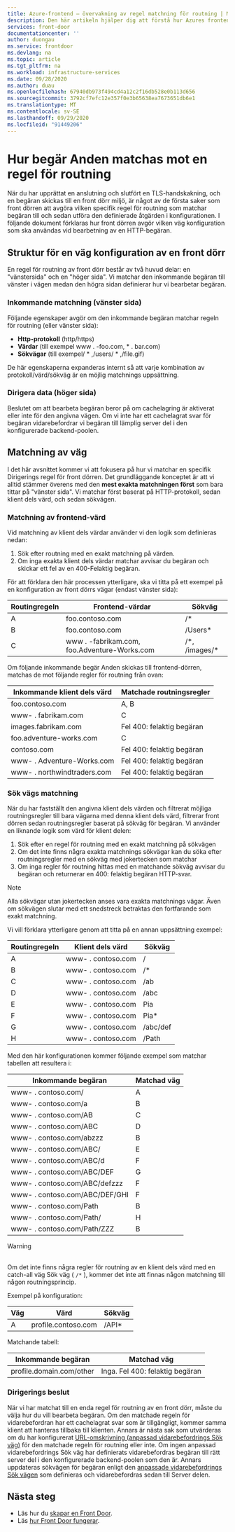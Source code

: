 ```yaml
---
title: Azure-frontend – övervakning av regel matchning för routning | Microsoft Docs
description: Den här artikeln hjälper dig att förstå hur Azures frontend-dörr matchar vilken routningsprincip som ska användas för inkommande begäran
services: front-door
documentationcenter: ''
author: duongau
ms.service: frontdoor
ms.devlang: na
ms.topic: article
ms.tgt_pltfrm: na
ms.workload: infrastructure-services
ms.date: 09/28/2020
ms.author: duau
ms.openlocfilehash: 67940db973f494cd4a12c2f16db528e0b113d656
ms.sourcegitcommit: 3792cf7efc12e357f0e3b65638ea7673651db6e1
ms.translationtype: MT
ms.contentlocale: sv-SE
ms.lasthandoff: 09/29/2020
ms.locfileid: "91449206"
---
```

# <a name="how-requests-are-matched-to-a-routing-rule"></a>Hur begär Anden matchas mot en regel för routning

När du har upprättat en anslutning och slutfört en TLS-handskakning, och en begäran skickas till en front dörr miljö, är något av de första saker som front dörren att avgöra vilken specifik regel för routning som matchar begäran till och sedan utföra den definierade åtgärden i konfigurationen. I följande dokument förklaras hur front dörren avgör vilken väg konfiguration som ska användas vid bearbetning av en HTTP-begäran.

## <a name="structure-of-a-front-door-route-configuration"></a>Struktur för en väg konfiguration av en front dörr
En regel för routning av front dörr består av två huvud delar: en "vänstersida" och en "höger sida". Vi matchar den inkommande begäran till vänster i vägen medan den högra sidan definierar hur vi bearbetar begäran.

### <a name="incoming-match-left-hand-side"></a>Inkommande matchning (vänster sida)
Följande egenskaper avgör om den inkommande begäran matchar regeln för routning (eller vänster sida):

* **Http-protokoll** (http/https)
* **Värdar** (till exempel www \. -foo.com, \* . bar.com)
* **Sökvägar** (till exempel/ \* ,/users/ \* ,/file.gif)

De här egenskaperna expanderas internt så att varje kombination av protokoll/värd/sökväg är en möjlig matchnings uppsättning.

### <a name="route-data-right-hand-side"></a>Dirigera data (höger sida)
Beslutet om att bearbeta begäran beror på om cachelagring är aktiverat eller inte för den angivna vägen. Om vi inte har ett cachelagrat svar för begäran vidarebefordrar vi begäran till lämplig server del i den konfigurerade backend-poolen.

## <a name="route-matching"></a>Matchning av väg
I det här avsnittet kommer vi att fokusera på hur vi matchar en specifik Dirigerings regel för front dörren. Det grundläggande konceptet är att vi alltid stämmer överens med den **mest exakta matchningen först** som bara tittar på "vänster sida".  Vi matchar först baserat på HTTP-protokoll, sedan klient dels värd, och sedan sökvägen.

### <a name="frontend-host-matching"></a>Matchning av frontend-värd
Vid matchning av klient dels värdar använder vi den logik som definieras nedan:

1. Sök efter routning med en exakt matchning på värden.
2. Om inga exakta klient dels värdar matchar avvisar du begäran och skickar ett fel av en 400-Felaktig begäran.

För att förklara den här processen ytterligare, ska vi titta på ett exempel på en konfiguration av front dörrs vägar (endast vänster sida):

| Routingregeln | Frontend-värdar | Sökväg |
|-------|--------------------|-------|
| A | foo.contoso.com | /\* |
| B | foo.contoso.com | /Users\* |
| C | www \. -fabrikam.com, foo.Adventure-Works.com  | /\*, /images/\* |

Om följande inkommande begär Anden skickas till frontend-dörren, matchas de mot följande regler för routning från ovan:

| Inkommande klient dels värd | Matchade routningsregler |
|---------------------|---------------|
| foo.contoso.com | A, B |
| www- \. fabrikam.com | C |
| images.fabrikam.com | Fel 400: felaktig begäran |
| foo.adventure-works.com | C |
| contoso.com | Fel 400: felaktig begäran |
| www- \. Adventure-Works.com | Fel 400: felaktig begäran |
| www- \. northwindtraders.com | Fel 400: felaktig begäran |

### <a name="path-matching"></a>Sök vägs matchning
När du har fastställt den angivna klient dels värden och filtrerat möjliga routningsregler till bara vägarna med denna klient dels värd, filtrerar front dörren sedan routningsregler baserat på sökväg för begäran. Vi använder en liknande logik som värd för klient delen:

1. Sök efter en regel för routning med en exakt matchning på sökvägen
2. Om det inte finns några exakta matchnings sökvägar kan du söka efter routningsregler med en sökväg med jokertecken som matchar
3. Om inga regler för routning hittas med en matchande sökväg avvisar du begäran och returnerar en 400: felaktig begäran HTTP-svar.

>[!NOTE]
> Alla sökvägar utan jokertecken anses vara exakta matchnings vägar. Även om sökvägen slutar med ett snedstreck betraktas den fortfarande som exakt matchning.

Vi vill förklara ytterligare genom att titta på en annan uppsättning exempel:

| Routingregeln | Klient dels värd    | Sökväg     |
|-------|---------|----------|
| A     | www- \. contoso.com | /        |
| B     | www- \. contoso.com | /\*      |
| C     | www- \. contoso.com | /ab      |
| D     | www- \. contoso.com | /abc     |
| E     | www- \. contoso.com | Pia    |
| F     | www- \. contoso.com | Pia\*  |
| G     | www- \. contoso.com | /abc/def |
| H     | www- \. contoso.com | /Path   |

Med den här konfigurationen kommer följande exempel som matchar tabellen att resultera i:

| Inkommande begäran    | Matchad väg |
|---------------------|---------------|
| www- \. contoso.com/            | A             |
| www- \. contoso.com/a           | B             |
| www- \. contoso.com/AB          | C             |
| www- \. contoso.com/ABC         | D             |
| www- \. contoso.com/abzzz       | B             |
| www- \. contoso.com/ABC/        | E             |
| www- \. contoso.com/ABC/d       | F             |
| www- \. contoso.com/ABC/DEF     | G             |
| www- \. contoso.com/ABC/defzzz  | F             |
| www- \. contoso.com/ABC/DEF/GHI | F             |
| www- \. contoso.com/Path        | B             |
| www- \. contoso.com/Path/       | H             |
| www- \. contoso.com/Path/ZZZ    | B             |

>[!WARNING]
> </br> Om det inte finns några regler för routning av en klient dels värd med en catch-all väg Sök väg ( `/*` ), kommer det inte att finnas någon matchning till någon routningsprincip.
>
> Exempel på konfiguration:
>
> | Väg | Värd             | Sökväg    |
> |-------|------------------|---------|
> | A     | profile.contoso.com | /API\* |
>
> Matchande tabell:
>
> | Inkommande begäran       | Matchad väg |
> |------------------------|---------------|
> | profile.domain.com/other | Inga. Fel 400: felaktig begäran |

### <a name="routing-decision"></a>Dirigerings beslut
När vi har matchat till en enda regel för routning av en front dörr, måste du välja hur du vill bearbeta begäran. Om den matchade regeln för vidarebefordran har ett cachelagrat svar som är tillgängligt, kommer samma klient att hanteras tillbaka till klienten. Annars är nästa sak som utvärderas om du har konfigurerat [URL-omskrivning (anpassad vidarebefordrings Sök väg)](front-door-url-rewrite.md) för den matchade regeln för routning eller inte. Om ingen anpassad vidarebefordrings Sök väg har definierats vidarebefordras begäran till rätt server del i den konfigurerade backend-poolen som den är. Annars uppdateras sökvägen för begäran enligt den [anpassade vidarebefordrings Sök vägen](front-door-url-rewrite.md) som definieras och vidarebefordras sedan till Server delen.

## <a name="next-steps"></a>Nästa steg

- Läs hur du [skapar en Front Door](quickstart-create-front-door.md).
- Läs [hur Front Door fungerar](front-door-routing-architecture.md).

